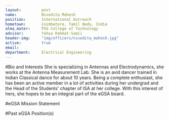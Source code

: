 ```yaml
---
layout:     	post
name:      		Nivedita Mahesh
position: 		International Outreach
hometown: 		Coimbatore, Tamil Nadu, India
alma_mater: 	PSG College of Technology
advisor: 		Yahya Rahmat-Samii
header-img: 	"img/officers/nivedita_mahesh.jpg"
active: 		true
email: 			
department: 	Electrical Engineering
---
```


#Bio and Interests
She is specializing in Antennas and Electrodynamics, she works at the Antenna Measurement Lab. She is an avid dancer trained in Indian Classical dance for about 10 years. Being a complete enthusiast, she has been an active member in a lot of activities during her undergrad and the Head of the Students' chapter of ISA at her college. With this interest of hers, she hopes to be an integral part of the eGSA board.

#eGSA Mission Statement


#Past eGSA Position(s)
